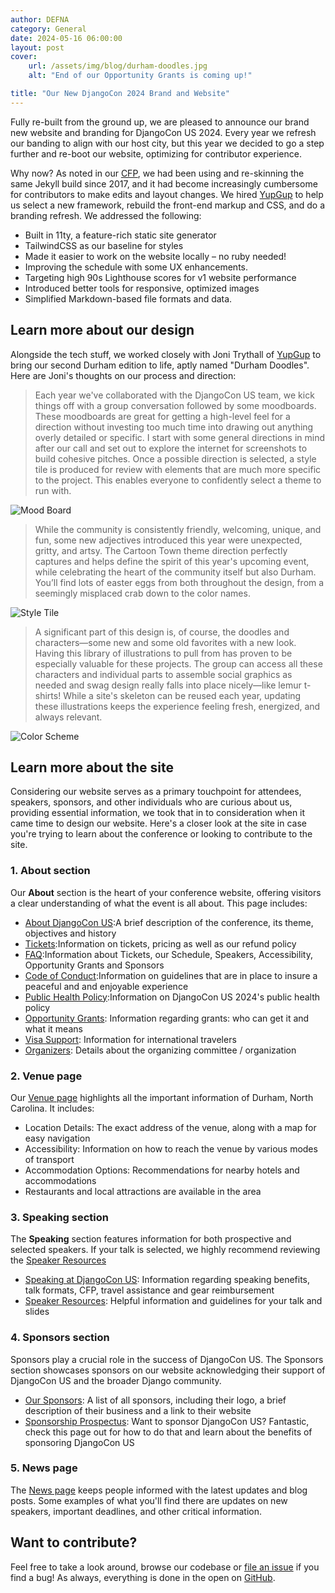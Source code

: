 ```yaml
---
author: DEFNA
category: General
date: 2024-05-16 06:00:00
layout: post
cover:
    url: /assets/img/blog/durham-doodles.jpg
    alt: "End of our Opportunity Grants is coming up!"

title: "Our New DjangoCon 2024 Brand and Website"
---
```



Fully re-built from the ground up, we are pleased to announce our brand new website and branding for DjangoCon US 2024. Every year we refresh our banding to align with our host city, but this year we decided to go a step further and re-boot our website, optimizing for contributor experience.

Why now? As noted in our [CFP](https://www.defna.org/announcements/2024/01/12/call-for-proposals-for-djangocon-2024-website/), we had been using and re-skinning the same Jekyll build since 2017, and it had become increasingly cumbersome for contributors to make edits and layout changes. We hired [YupGup](https://yupgup.com/) to help us select a new framework, rebuild the front-end markup and CSS, and do a branding refresh. We addressed the following:

- Built in 11ty, a feature-rich static site generator
- TailwindCSS as our baseline for styles
- Made it easier to work on the website locally – no ruby needed!
- Improving the schedule with some UX enhancements.
-  Targeting high 90s Lighthouse scores for v1 website performance
-  Introduced better tools for responsive, optimized images
- Simplified Markdown-based file formats and data.


## Learn more about our design

Alongside the tech stuff, we worked closely with Joni Trythall of [YupGup](https://yupgup.com/) to bring our second Durham edition to life, aptly named "Durham Doodles". Here are Joni's thoughts on our process and direction:

> Each year we've collaborated with the DjangoCon US team, we kick things off with a group conversation followed by some moodboards. These moodboards are great for getting a high-level feel for a direction without investing too much time into drawing out anything overly detailed or specific. I start with some general directions in mind after our call and set out to explore the internet for screenshots to build cohesive pitches. Once a possible direction is selected, a style tile is produced for review with elements that are much more specific to the project. This enables everyone to confidently select a theme to run with.

![Mood Board](/assets/img/blog/durham-mood-board.png)

> While the community is consistently friendly, welcoming, unique, and fun, some new adjectives introduced this year were unexpected, gritty, and artsy. The Cartoon Town theme direction perfectly captures and helps define the spirit of this year's upcoming event, while celebrating the heart of the community itself but also Durham. You’ll find lots of easter eggs from both throughout the design, from a seemingly misplaced crab down to the color names.

![Style Tile](/assets/img/blog/durham-style-tile.jpg)

> A significant part of this design is, of course, the doodles and characters—some new and some old favorites with a new look. Having this library of illustrations to pull from has proven to be especially valuable for these projects. The group can access all these characters and individual parts to assemble social graphics as needed and swag design really falls into place nicely—like lemur t-shirts! While a site's skeleton can be reused each year, updating these illustrations keeps the experience feeling fresh, energized, and always relevant.

![Color Scheme](/assets/img/blog/durham-color-scheme.jpg)

## Learn more about the site

Considering our website serves as a primary touchpoint for attendees, speakers, sponsors, and other individuals who are curious about us, providing essential information, we took that in to consideration when it came time to design our website. Here's a closer look at the site in case you're trying to learn about the conference or looking to contribute to the site.

### 1. About section

Our **About** section is the heart of your conference website, offering visitors a clear understanding of what the event is all about. This page includes:

- [About DjangoCon US](/about/):A brief description of the conference, its theme, objectives and history
- [Tickets](/tickets/):Information on tickets, pricing as well as our refund policy
- [FAQ](/faq/):Information about Tickets, our Schedule, Speakers, Accessibility, Opportunity Grants and Sponsors
- [Code of Conduct](/conduct/):Information on guidelines that are in place to insure a peaceful and and enjoyable experience
- [Public Health Policy](/public-health/):Information on DjangoCon US 2024's public health policy
- [Opportunity Grants](/opportunity-grants/): Information regarding grants: who can get it and what it means
- [Visa Support](/visas/): Information for international travelers
- [Organizers](/organizers/): Details about the organizing committee / organization

### 2. Venue page

Our [Venue page](/venue/) highlights all the important information of Durham, North Carolina. It includes:

- Location Details: The exact address of the venue, along with a map for easy navigation
- Accessibility: Information on how to reach the venue by various modes of transport 
- Accommodation Options: Recommendations for nearby hotels and accommodations
- Restaurants and local attractions are available in the area

### 3. Speaking section

The **Speaking** section features information for both prospective and selected speakers. If your talk is selected, we highly recommend reviewing the [Speaker Resources](/speaking/speaker-resources/)

- [Speaking at DjangoCon US](/speaking/): Information regarding speaking benefits, talk formats, CFP, travel assistance and gear reimbursement
- [Speaker Resources](/speaking/speaker-resources/): Helpful information and guidelines for your talk and slides

### 4. Sponsors section

Sponsors play a crucial role in the success of DjangoCon US. The Sponsors section showcases sponsors on our website acknowledging their support of DjangoCon US and the broader Django community.

- [Our Sponsors](/sponsors/): A list of all sponsors, including their logo, a brief description of their business and a link to their website
- [Sponsorship Prospectus](/sponsors/information/): Want to sponsor DjangoCon US? Fantastic, check this page out for how to do that and learn about the benefits of sponsoring DjangoCon US

### 5. News page

The [News page](/news/) keeps people informed with the latest updates and blog posts. Some examples of what you'll find there are updates on new speakers, important deadlines, and other critical information.

## Want to contribute?

Feel free to take a look around, browse our codebase or [file an issue](https://github.com/djangocon/2024.djangocon.us/issues) if you find a bug! As always, everything is done in the open on [GitHub](https://github.com/djangocon/2024.djangocon.us). 
